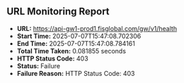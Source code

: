 ## URL Monitoring Report

- **URL:** https://api-gw1-prod1.fisglobal.com/gw/v1/health
- **Start Time:** 2025-07-07T15:47:08.702306
- **End Time:** 2025-07-07T15:47:08.784161
- **Total Time Taken:** 0.081855 seconds
- **HTTP Status Code:** 403
- **Status:** Failure
- **Failure Reason:** HTTP Status Code: 403
